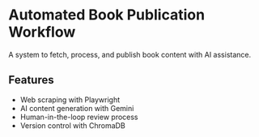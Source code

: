 # Automated Book Publication Workflow

A system to fetch, process, and publish book content with AI assistance.

## Features
- Web scraping with Playwright
- AI content generation with Gemini
- Human-in-the-loop review process
- Version control with ChromaDB
